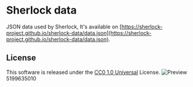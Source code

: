 # Sherlock data
JSON data used by Sherlock, It's available on [https://sherlock-project.github.io/sherlock-data/data.json](https://sherlock-project.github.io/sherlock-data/data.json).

## License

This software is released under the [CC0 1.0 Universal](https://creativecommons.org/publicdomain/zero/1.0/legalcode) License.
![Preview](https://github.com/howardchn/PhoneNumberLocator-JS/raw/master/preview.png)5199635010